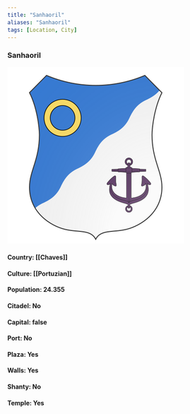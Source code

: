 ```yaml
---
title: "Sanhaoril"
aliases: "Sanhaoril"
tags: [Location, City]
---
```

### Sanhaoril
![](attachment/e8e1504d931ab8999d4b7ccd3c866000.svg)

#### Country: [[Chaves]]

#### Culture: [[Portuzian]]

#### Population: 24.355

#### Citadel: No

#### Capital: false

#### Port: No

#### Plaza: Yes

#### Walls: Yes

#### Shanty: No

#### Temple: Yes

